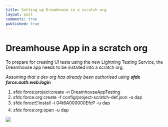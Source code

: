 ```yaml
---
title: Setting up Dreamhouse in a scratch org
layout: post
comments: true
published: true
---
```


# Dreamhouse App in a scratch org

To prepare for creating UI tests using the new Lightning Testing Service, the Dreamhouse app needs to be installed into a scratch org.

_Assuming that a dev org has already been authorised using **sfdx force:auth:web:login**_

1. sfdx force:project:create -n DreamhouseAppTesting
2. sfdx force:org:create -f config/project-scratch-def.json -a dap
3. sfdx force:package:install -i 04t6A000000EfcP  -u dap
4. sfdx force:org:open -u dap


<img src="{{ site.url }}/assets/gifs/dreamhouse-app-via-sfdx.gif" />
